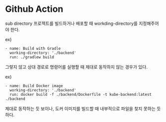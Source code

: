 # Github Action



sub directory 프로젝트를 빌드하거나 배포할 때 workding-directory를 지정해주어야 한다.



ex)

```
- name: Build with Gradle
  working-directory: './backend'
  run: ./gradlew build
```



그렇지 않고 상대 경로로 명령어를 실행할 때 제대로 동작하지 않는 경우가 있다.

ex)

```
- name: Build Docker image
  working-directory: './backend'
  run: docker build -f ./backend/Dockerfile -t kube-backend:latest ./backend
```



제대로 동작하는 듯 보이나, 도커 이미지를 빌드할 때 내부적으로 파일을 찾지 못하는 듯하다.
